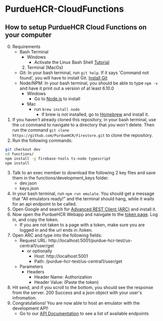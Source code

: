 # PurdueHCR-CloudFunctions

## How to setup PurdueHCR Cloud Functions on your computer


0. Requirements
	- Bash Terminal 
		- Windows
			- Activate the Linux Bash Shell [Tutorial](https://www.laptopmag.com/articles/use-bash-shell-windows-10)
		2. Terminal (MacOs)
	- Git: In your bash terminal, run `git help`. If it says 'Command not found', you will have to install Git. [Install Git](https://git-scm.com/book/en/v2/Getting-Started-Installing-Git)
	- Node/NPM: In your bash terminal, you should be able to type `npm -v` and have it print out a version of at least 6.10.0
		- Windows
			- Go to [Node.js](http://nodejs.org) to install
		- Mac 
			- run `brew install node`
				- If brew is not installed, go to [Homebrew](https://brew.sh/) and install it.
1. If you haven't already cloned this repository, in your bash terminal, use the `cd` command to navigate to a directory that you won't delete. Then run the command `git clone https://github.com/PurdueHCR/Firestore.git` to clone the repository.
2. Run the following commands:
``` bash
git checkout dev
cd functions/
npm install -g firebase-tools ts-node typescript
npm install
```
3. Talk to an exec member to download the following 2 key files and save them in the functions/development_keys folder.
	- dev.json
	- keys.json
4. In your bash terminal, run `npm run emulate`. You should get a message that "All emulators ready!" and the terminal should hang, while it waits for an api endpoint to be called.
5. Open Google and search for [Advanced REST Client (ARC)](https://chrome.google.com/webstore/detail/advanced-rest-client/hgmloofddffdnphfgcellkdfbfbjeloo?hl=en-US) and install it.
6. Now open the PurdueHCR Webapp and naivgate to the [token page](https://purdue-hcr-test.firebaseapp.com/#/token). Log in, and copy the token.
	- If you are not taken to a page with a token, make sure you are logged in and the url ends in /token.
7. Open ARC and type into the following fields:
	- Request URL: http://localhost:5001/purdue-hcr-test/us-central1/user/get
		- or optionally 
			- Host: http://localhost:5001
			- Path: /purdue-hcr-test/us-central1/user/get
	- Parameters
		- Headers
			- Header Name: Authorization
			- Header Value: (Paste the token)
7. Hit send, and if you scroll to the bottom, you should see the response from the server. 200 Success and a json object with your user's infromation.
8. Congratulations! You are now able to host an emulator with the development API!
	- Go to our [API Documentation](https://purdue-hcr-test.firebaseapp.com/swagger-ui/) to see a list of available endpoints
	
